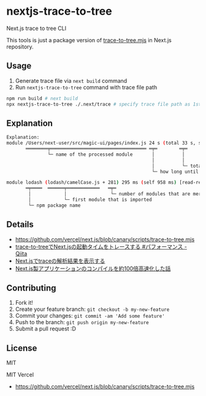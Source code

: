 # nextjs-trace-to-tree

Next.js trace to tree CLI

This tools is just a package version of [trace-to-tree.mjs](https://github.com/vercel/next.js/blob/canary/scripts/trace-to-tree.mjs) in Next.js repository.

## Usage

1. Generate trace file via `next build` command
2. Run `nextjs-trace-to-tree` command with trace file path

```bash
npm run build # next build
npx nextjs-trace-to-tree ./.next/trace # specify trace file path as 1st argument
```

## Explanation

```bash
Explanation:
module /Users/next-user/src/magic-ui/pages/index.js 24 s (total 33 s, self 163 ms) [read-resource 873 µs, next-babel-turbo-loader 135 ms]
       ════════╤═══════════════════════════════════ ═╤═        ═╤═       ═╤════   ═══════════╤════════════════════════════════════════
               └─ name of the processed module       │          │         │                  └─ timings of nested steps
                                                     │          │         └─ building the module itself (including overlapping parallel actions)
                                                     │          └─ total build time of this modules and all nested ones (including overlapping parallel actions)
                                                     └─ how long until the module and all nested modules took compiling (wall time, without overlapping actions)

module lodash (lodash/camelCase.js + 281) 295 ms (self 958 ms) [read-resource 936 ms]
       ═╤════  ══════╤════════════   ═╤═
        │            │                └─ number of modules that are merged into that line
        │            └─ first module that is imported
        └─ npm package name
```

## Details

- https://github.com/vercel/next.js/blob/canary/scripts/trace-to-tree.mjs
- [trace-to-treeでNext.jsの起動タイムをトレースする #パフォーマンス - Qiita](https://qiita.com/BRSF/items/bc13324404ecd7387ec8)
- [Next.jsでtraceの解析結果を表示する](https://zenn.dev/s_takashi/scraps/d13e6300993233)
- [Next.js製アプリケーションのコンパイルを約100倍高速化した話](https://zenn.dev/mkt/articles/543669021d9a1e)

## Contributing

1. Fork it!
2. Create your feature branch: `git checkout -b my-new-feature`
3. Commit your changes: `git commit -am 'Add some feature'`
4. Push to the branch: `git push origin my-new-feature`
5. Submit a pull request :D

## License

MIT

MIT Vercel

- https://github.com/vercel/next.js/blob/canary/scripts/trace-to-tree.mjs
